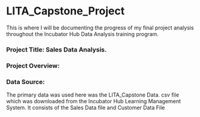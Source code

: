 # LITA_Capstone_Project
This is where I will be documenting the progress of my final project analysis throughout the Incubator Hub Data Analysis training program.


### Project Title: Sales Data Analysis.

### Project Overview:

### Data Source: 
The primary data was used here was the LITA_Capstone Data. csv file which was downloaded from the Incubator Hub Learning Management System. It consists of the Sales Data file and Customer Data File




